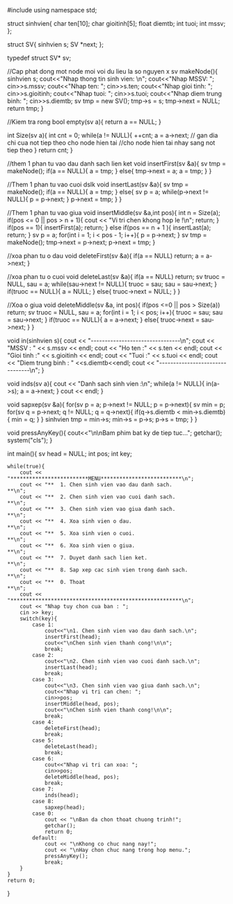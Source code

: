 #include <iostream>
using namespace std;
 
struct sinhvien{
	char ten[10];
	char gioitinh[5];
	float diemtb;
	int tuoi;
	int mssv;
};
 
struct SV{
	sinhvien s;
	SV *next;
};
 
typedef struct SV* sv;
 
//Cap phat dong mot node moi voi du lieu la so nguyen x
sv makeNode(){
	sinhvien s;
	cout<<"Nhap thong tin sinh vien: \n";
	cout<<"Nhap MSSV: ";
	cin>>s.mssv;
	cout<<"Nhap ten: ";
	cin>>s.ten;
	cout<<"Nhap gioi tinh: ";
	cin>>s.gioitinh;
	cout<<"Nhap tuoi: ";
	cin>>s.tuoi;
	cout<<"Nhap diem trung binh: ";
	cin>>s.diemtb;
	sv tmp = new SV();
	tmp->s = s;
	tmp->next = NULL;
	return tmp;
}
 
//Kiem tra rong
bool empty(sv a){
	return a == NULL;
}
 
int Size(sv a){
	int cnt = 0;
	while(a != NULL){
		++cnt;
		a = a->next; // gan dia chi cua not tiep theo cho node hien tai
		//cho node hien tai nhay sang not tiep theo
	}
	return cnt;
}
 
//them 1 phan tu vao dau danh sach lien ket
void insertFirst(sv &a){
	sv tmp = makeNode();
	if(a == NULL){
		a = tmp;
	}
	else{
		tmp->next = a;
		a = tmp;
	}
}
 
//Them 1 phan tu vao cuoi dslk
void insertLast(sv &a){
	sv tmp = makeNode();
	if(a == NULL){
		a = tmp;
	}
	else{
		sv p = a;
		while(p->next != NULL){
			p = p->next;
		}
		p->next = tmp;
	}
}
 
//Them 1 phan tu vao giua
void insertMiddle(sv &a,int pos){
	int n = Size(a);
	if(pos <= 0 || pos > n + 1){
		cout << "Vi tri chen khong hop le !\n"; return;
	}
	if(pos == 1){
		insertFirst(a); return;
	}
	else if(pos == n + 1 ){
		insertLast(a); return;
	}
	sv p = a;
	for(int i = 1; i < pos - 1; i++){
		p = p->next;
	}
	sv tmp = makeNode();
	tmp->next = p->next;
	p->next = tmp;
}
 
//xoa phan tu o dau
void deleteFirst(sv &a){
	if(a == NULL) return;
	a = a->next;
}
 
//xoa phan tu o cuoi
void deleteLast(sv &a){
	if(a == NULL) return;
	sv truoc = NULL, sau = a;
	while(sau->next != NULL){
		truoc = sau;
		sau = sau->next;
	}
	if(truoc == NULL){
		a = NULL;
	}
	else{
		truoc->next = NULL;
	}
}
 
//Xoa o giua
void deleteMiddle(sv &a, int pos){
	if(pos <=0 || pos > Size(a)) return;
	sv truoc = NULL, sau = a;
	for(int i = 1; i < pos; i++){
		truoc = sau;
		sau = sau->next;
	}
	if(truoc == NULL){
		a = a->next;
	}
	else{
		truoc->next = sau->next;
	}
}
 
void in(sinhvien s){
	cout << "--------------------------------\n";
	cout << "MSSV : " << s.mssv << endl;
	cout << "Ho ten :" << s.ten << endl;
	cout << "Gioi tinh :" << s.gioitinh << endl;
	cout << "Tuoi :" << s.tuoi << endl;
	cout << "Diem trung binh : " <<s.diemtb<<endl;
	cout << "--------------------------------\n";
}
 
void inds(sv a){
	cout << "Danh sach sinh vien :\n";
	while(a != NULL){
		in(a->s);
		a = a->next;
	}
	cout << endl;
}
 
void sapxep(sv &a){
	for(sv p = a; p->next != NULL; p = p->next){
		sv min = p;
		for(sv q = p->next; q != NULL; q = q->next){
			if(q->s.diemtb < min->s.diemtb){
				min = q;
			}
		}
		sinhvien tmp = min->s;
		min->s = p->s;
		p->s = tmp;
	}
}

void pressAnyKey(){
	cout<<"\n\nBam phim bat ky de tiep tuc...";
	getchar();
	system("cls");
}

int main(){
	sv head = NULL;
	int pos;
	int key;
	
	while(true){
		cout << "*************************MENU**************************\n";
        cout << "**  1. Chen sinh vien vao dau danh sach.             **\n";
        cout << "**  2. Chen sinh vien vao cuoi danh sach.            **\n";
        cout << "**  3. Chen sinh vien vao giua danh sach.            **\n";
        cout << "**  4. Xoa sinh vien o dau.                          **\n";
        cout << "**  5. Xoa sinh vien o cuoi.                         **\n";
        cout << "**  6. Xoa sinh vien o giua.                         **\n";
        cout << "**  7. Duyet danh sach lien ket.                     **\n";
        cout << "**  8. Sap xep cac sinh vien trong danh sach.        **\n";
        cout << "**  0. Thoat                                         **\n";
        cout << "*******************************************************\n";
        cout << "Nhap tuy chon cua ban : ";
        cin >> key;
        switch(key){
        	case 1:
        		cout<<"\n1. Chen sinh vien vao dau danh sach.\n";
        		insertFirst(head);
        		cout<<"\nChen sinh vien thanh cong!\n\n";
				break;
        	case 2:
        		cout<<"\n2. Chen sinh vien vao cuoi danh sach.\n";
        		insertLast(head);
        		break;
        	case 3:
        		cout<<"\n3. Chen sinh vien vao giua danh sach.\n";
        		cout<<"Nhap vi tri can chen: ";
				cin>>pos;
        		insertMiddle(head, pos);
        		cout<<"\nChen sinh vien thanh cong!\n\n";
        		break;
        	case 4:
        		deleteFirst(head);
        		break;
        	case 5:
        		deleteLast(head);
        		break;
        	case 6:
        		cout<<"Nhap vi tri can xoa: ";
        		cin>>pos;
        		deleteMiddle(head, pos);
        		break;
        	case 7:
        		inds(head);
        	case 8:
        		sapxep(head);
        	case 0:
        		cout << "\nBan da chon thoat chuong trinh!";
				getchar();
				return 0;
			default:
                cout << "\nKhong co chuc nang nay!";
                cout << "\nHay chon chuc nang trong hop menu.";
            	pressAnyKey();
            	break;
        }	
    }
    return 0;
}

